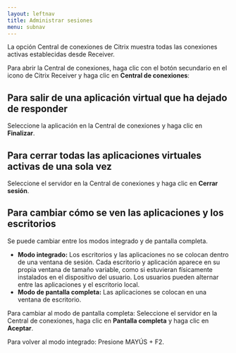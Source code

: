 ```yaml
---
layout: leftnav
title: Administrar sesiones
menu: subnav
---
```


La opción Central de conexiones de Citrix muestra todas las conexiones activas establecidas desde Receiver.

Para abrir la Central de conexiones, haga clic con el botón secundario en el icono de Citrix Receiver y haga clic en **Central de conexiones**:

## Para salir de una aplicación virtual que ha dejado de responder

Seleccione la aplicación en la Central de conexiones y haga clic en **Finalizar**.

## Para cerrar todas las aplicaciones virtuales activas de una sola vez

Seleccione el servidor en la Central de conexiones y haga clic en **Cerrar sesión**.

## Para cambiar cómo se ven las aplicaciones y los escritorios

Se puede cambiar entre los modos integrado y de pantalla completa.

* **Modo integrado:** Los escritorios y las aplicaciones no se colocan dentro de una ventana de sesión. Cada escritorio y aplicación aparece en su propia ventana de tamaño variable, como si estuvieran físicamente instalados en el dispositivo del usuario. Los usuarios pueden alternar entre las aplicaciones y el escritorio local.
* **Modo de pantalla completa:** Las aplicaciones se colocan en una ventana de escritorio.

Para cambiar al modo de pantalla completa: Seleccione el servidor en la Central de conexiones, haga clic en **Pantalla completa** y haga clic en **Aceptar**.

Para volver al modo integrado: Presione MAYÚS + F2.


